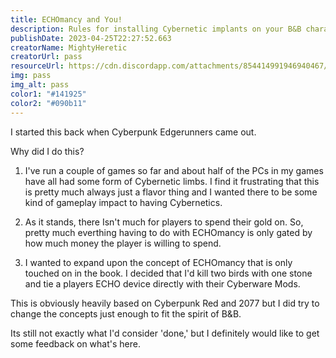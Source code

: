 ```yaml
---
title: ECHOmancy and You!
description: Rules for installing Cybernetic implants on your B&B character.
publishDate: 2023-04-25T22:27:52.663
creatorName: MightyHeretic
creatorUrl: pass
resourceUrl: https://cdn.discordapp.com/attachments/854414991946940467/1078512223296700426/ECHOmancy_and_You_V1.0.pdf
img: pass
img_alt: pass
color1: "#141925"
color2: "#090b11"
---
```

I started this back when Cyberpunk Edgerunners came out.

Why did I do this?

1. I've run a couple of games so far and about half of the PCs in my games have all had some form of Cybernetic limbs. I find it frustrating that this is pretty much always just a flavor thing and I wanted there to be some kind of gameplay impact to having Cybernetics.

 2. As it stands, there Isn't much for players to spend their gold on. So, pretty much everthing having to do with ECHOmancy is only gated by how much money the player is willing to spend.

 3. I wanted to expand upon the concept of ECHOmancy that is only touched on in the book. I decided that I'd kill two birds with one stone and tie a players ECHO device directly with their Cyberware Mods.





This is obviously heavily based on Cyberpunk Red and 2077 but I did try to change the concepts just enough to fit the spirit of B&B.

Its still not exactly what I'd consider 'done,' but I definitely would like to get some feedback on what's here.
